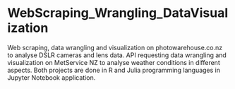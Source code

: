 # WebScraping_Wrangling_DataVisualization
Web scraping, data wrangling and visualization on photowarehouse.co.nz to analyse DSLR cameras and lens data.
API requesting data wrangling and visualization on MetService NZ to analyse weather conditions in different aspects.
Both projects are done in R and Julia programming languages in Jupyter Notebook application.

